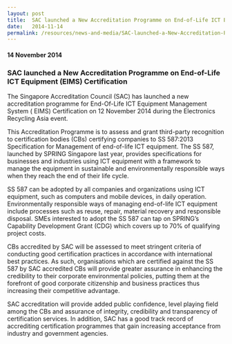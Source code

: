```yaml
---
layout: post
title:  SAC launched a New Accreditation Programme on End-of-Life ICT Equipment (EIMS) Certification
date:   2014-11-14
permalink: /resources/news-and-media/SAC-launched-a-New-Accreditation-Programme-on-End-of-Life-ICT-Equipment-(EIMS)-Certification
---
```

#### 14 November 2014
### **SAC launched a New Accreditation Programme on End-of-Life ICT Equipment (EIMS) Certification**

The Singapore Accreditation Council (SAC) has launched a new accreditation programme for End-Of-Life ICT Equipment Management System ( EIMS) Certification on 12 November 2014 during the Electronics Recycling Asia event.
 
This Accreditation Programme is to assess and grant third-party recognition to certification bodies (CBs) certifying companies to SS 587:2013 Specification for Management of end-of-life ICT equipment.  The SS 587, launched by SPRING Singapore last year, provides specifications for businesses and industries using ICT equipment with a framework to manage the equipment in sustainable and environmentally responsible ways when they reach the end of their life cycle.
 
SS 587 can be adopted by all companies and organizations using ICT equipment, such as computers and mobile devices, in daily operation.  Environmentally responsible ways of managing end-of-life ICT equipment include processes such as reuse, repair, material recovery and responsible disposal. SMEs interested to adopt the SS 587 can tap on SPRING’s Capability Development Grant (CDG) which covers up to 70% of qualifying project costs.  
 
CBs accredited by SAC will be assessed to meet stringent criteria of conducting good certification practices in accordance with international best practices.  As such, organisations which are certified against the SS 587 by SAC accredited CBs will provide greater assurance in enhancing the credibility to their corporate environmental policies, putting them at the forefront of good corporate citizenship and business practices thus increasing their competitive advantage.
 
SAC  accreditation will provide added public confidence, level playing field among the CBs and assurance of integrity, credibility and transparency of certification services. In addition, SAC has a good track record of accrediting certification programmes that gain increasing acceptance from  industry and government agencies.
